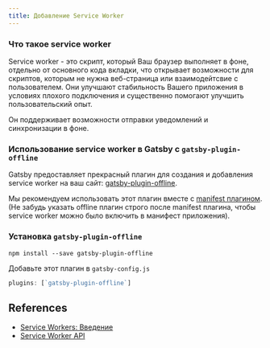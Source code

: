 ```yaml
---
title: Добавление Service Worker
---
```


### Что такое service worker

Service worker - это скрипт, который Ваш браузер выполняет в фоне, отдельно от основного кода вкладки, что открывает возможности для скриптов, которым не нужна веб-страница или взаимодейтсвие с пользователем. Они улучшают стабильность Вашего приложения в условиях плохого подключения и существенно помогают улучшить пользовательский опыт.

Он поддерживает возможности отправки уведомлений и синхронизации в фоне.

### Использование service worker в Gatsby с `gatsby-plugin-offline`

Gatsby предоставляет прекрасный плагин для создания и добавления service worker на ваш сайт: [gatsby-plugin-offline](https://www.npmjs.com/package/gatsby-plugin-offline).

Мы рекомендуем использовать этот плагин вместе с [manifest плагином](https://www.npmjs.com/package/gatsby-plugin-manifest). (Не забудь указать offline плагин строго после manifest плагина, чтобы service worker можно было включить в манифест приложения).

### Установка `gatsby-plugin-offline`

`npm install --save gatsby-plugin-offline`

Добавьте этот плагин в `gatsby-config.js`

```javascript:title=gatsby-config.js
plugins: [`gatsby-plugin-offline`]
```

## References

- [Service Workers: Введение](https://developers.google.com/web/fundamentals/primers/service-workers/)
- [Service Worker API](https://developer.mozilla.org/en-US/docs/Web/API/Service_Worker_API)
